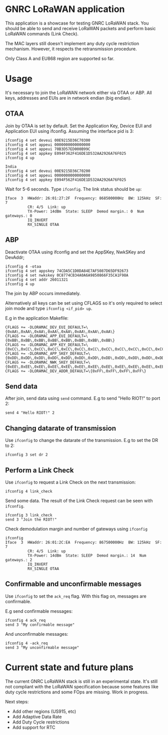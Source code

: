 GNRC LoRaWAN application
=============================

This application is a showcase for testing GNRC LoRaWAN stack. You should be
able to send and receive LoRaWAN packets and perform basic LoRaWAN commands
(Link Check).

The MAC layers still doesn't implement any duty cycle restriction mechanism.
However, it respects the retransmission procedure.

Only Class A and EU868 region are supported so far.

Usage
=====

It's necessary to join the LoRaWAN network either via OTAA or ABP.
All keys, addresses and EUIs are in network endian (big endian).

## OTAA

Join by OTAA is set by default.
Set the Application Key, Device EUI and Application EUI using ifconfig. Assuming
the interface pid is 3:

```
ifconfig 4 set deveui 00E9215D36C70300
ifconfig 4 set appeui 0000000000000000
ifconfig 4 set appeui 70B3D57ED000B99C
ifconfig 4 set appkey E094F362F416DE1D532AA2926A76F025
ifconfig 4 up

India
ifconfig 4 set deveui 00E9215D36C70200
ifconfig 4 set appeui 0000000000000000
ifconfig 4 set appkey E094F562F416DE1D532AA2926A76F025

```

Wait for 5-6 seconds. Type `ifconfig`. The link status should be `up`:

```
Iface  3  HWaddr: 26:01:27:2F  Frequency: 868500000Hz  BW: 125kHz  SF: 7
          CR: 4/5  Link: up
          TX-Power: 14dBm  State: SLEEP  Demod margin.: 0  Num gateways.: 0
          IQ_INVERT
          RX_SINGLE OTAA

```

## ABP

Deactivate OTAA using ifconfig and set the AppSKey, NwkSKey and DevAddr;

```
ifconfig 4 -otaa
ifconfig 4 set appskey 74CDA5C1D0DA84E7AF5087D65DF92673
ifconfig 4 set nwkskey 0C8774CB34A0A6A9850866F35CA1F98A
ifconfig 4 set addr 26011321
ifconfig 4 up
```

The join by ABP occurs immediately.

Alternatively all keys can be set using CFLAGS so it's only required to
select join mode and type `ifconfig <if_pid> up`.

E.g in the application Makefile:

```
CFLAGS += -DLORAMAC_DEV_EUI_DEFAULT=\{0xAA\,0xAA\,0xAA\,0xAA\,0xAA\,0xAA\,0xAA\,0xAA\}
CFLAGS += -DLORAMAC_APP_EUI_DEFAULT=\{0xBB\,0xBB\,0xBB\,0xBB\,0xBB\,0xBB\,0xBB\,0xBB\}
CFLAGS += -DLORAMAC_APP_KEY_DEFAULT=\{0xCC\,0xCC\,0xCC\,0xCC\,0xCC\,0xCC\,0xCC\,0xCC\,0xCC\,0xCC\,0xCC\,0xCC\,0xCC\,0xCC\,0xCC\,0xCC\}
CFLAGS += -DLORAMAC_APP_SKEY_DEFAULT=\{0xDD\,0xDD\,0xDD\,0xDD\,0xDD\,0xDD\,0xDD\,0xDD\,0xDD\,0xDD\,0xDD\,0xDD\,0xDD\,0xDD\,0xDD\,0xDD\}
CFLAGS += -DLORAMAC_NWK_SKEY_DEFAULT=\{0xEE\,0xEE\,0xEE\,0xEE\,0xEE\,0xEE\,0xEE\,0xEE\,0xEE\,0xEE\,0xEE\,0xEE\,0xEE\,0xEE\,0xEE\,0xEE\}
CFLAGS += -DLORAMAC_DEV_ADDR_DEFAULT=\{0xFF\,0xFF\,0xFF\,0xFF\}
```

## Send data

After join, send data using `send` command. E.g to send "Hello RIOT!" to port 2:

```
send 4 "Hello RIOT!" 2
```

## Changing datarate of transmission
Use `ifconfig` to change the datarate of the transmission. E.g to set the DR to
2:

```
ifconfig 3 set dr 2
```

## Perform a Link Check

Use `ifconfig` to request a Link Check on the next transmission:

```
ifconfig 4 link_check
```

Send some data. The result of the Link Check request can be seen with
`ifconfig`.

```
ifconfig 3 link_check
send 3 "Join the RIOT!"
```

Check demodulation margin and number of gateways using `ifconfig`

```
ifconfig
Iface  3  HWaddr: 26:01:2C:EA  Frequency: 867500000Hz  BW: 125kHz  SF: 7
          CR: 4/5  Link: up
          TX-Power: 14dBm  State: SLEEP  Demod margin.: 14  Num gateways.: 2
          IQ_INVERT
          RX_SINGLE OTAA

```

## Confirmable and unconfirmable messages

Use `ifconfig` to set the `ack_req` flag. With this flag on, messages are
confirmable.

E.g send confirmable messages:

```
ifconfig 4 ack_req
send 3 "My confirmable message"
```

And unconfirmable messages:

```
ifconfig 4 -ack_req
send 3 "My unconfirmable message"
```

Current state and future plans
============

The current GNRC LoRaWAN stack is still in an experimental state. It's still
not compliant with the LoRaWAN specification because some features like duty
cycle restrictions and some FOps are missing. Work in progress.

Next steps:
- Add other regions (US915, etc)
- Add Adaptive Data Rate
- Add Duty Cycle restrictions
- Add support for RTC
